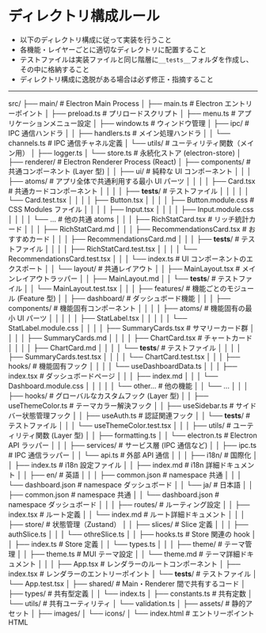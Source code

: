 # ディレクトリ構成ルール

- 以下のディレクトリ構成に従って実装を行うこと
- 各機能・レイヤーごとに適切なディレクトリに配置すること
- テストファイルは実装ファイルと同じ階層に`__tests__`フォルダを作成し、その中に格納すること
- ディレクトリ構成に逸脱がある場合は必ず修正・指摘すること

---

src/
├── main/ # Electron Main Process
│ ├── main.ts # Electron エントリーポイント
│ ├── preload.ts # プリロードスクリプト
│ ├── menu.ts # アプリケーションメニュー設定
│ ├── window.ts # ウィンドウ管理
│ ├── ipc/ # IPC 通信ハンドラ
│ │ ├── handlers.ts # メイン処理ハンドラ
│ │ └── channels.ts # IPC 通信チャネル定義
│ └── utils/ # ユーティリティ関数（メイン用）
│ ├── logger.ts
│ └── store.ts # 永続化ストア (electron-store)
│
├── renderer/ # Electron Renderer Process (React)
│ ├── components/ # 共通コンポーネント (Layer 型)
│ │ ├── ui/ # 純粋な UI コンポーネント
│ │ │ ├── atoms/ # アプリ全体で共通利用する最小 UI パーツ
│ │ │ │ ├── Card.tsx # 共通カードコンポーネント
│ │ │ │ ├── **tests**/ # テストファイル
│ │ │ │ │ └── Card.test.tsx
│ │ │ │ ├── Button.tsx
│ │ │ │ ├── Button.module.css # CSS Modules ファイル
│ │ │ │ ├── Input.tsx
│ │ │ │ ├── Input.module.css
│ │ │ │ └── ... # 他の共通 atoms
│ │ │ ├── RichStatCard.tsx # リッチ統計カード
│ │ │ ├── RichStatCard.md
│ │ │ ├── RecommendationsCard.tsx # おすすめカード
│ │ │ ├── RecommendationsCard.md
│ │ │ ├── **tests**/ # テストファイル
│ │ │ │ ├── RichStatCard.test.tsx
│ │ │ │ └── RecommendationsCard.test.tsx
│ │ │ └── index.ts # UI コンポーネントのエクスポート
│ │ └── layout/ # 共通レイアウト
│ │ ├── MainLayout.tsx # メインレイアウトラッパー
│ │ ├── MainLayout.md
│ │ └── **tests**/ # テストファイル
│ │ └── MainLayout.test.tsx
│ │
│ ├── features/ # 機能ごとのモジュール (Feature 型)
│ │ ├── dashboard/ # ダッシュボード機能
│ │ │ ├── components/ # 機能固有コンポーネント
│ │ │ │ ├── atoms/ # 機能固有の最小 UI パーツ
│ │ │ │ │ ├── StatLabel.tsx
│ │ │ │ │ └── StatLabel.module.css
│ │ │ │ ├── SummaryCards.tsx # サマリーカード群
│ │ │ │ ├── SummaryCards.md
│ │ │ │ ├── ChartCard.tsx # チャートカード
│ │ │ │ ├── ChartCard.md
│ │ │ │ └── **tests**/ # テストファイル
│ │ │ │ ├── SummaryCards.test.tsx
│ │ │ │ └── ChartCard.test.tsx
│ │ │ ├── hooks/ # 機能固有フック
│ │ │ │ └── useDashboardData.ts
│ │ │ ├── index.tsx # ダッシュボードページ
│ │ │ ├── index.md
│ │ │ └── Dashboard.module.css
│ │ │
│ │ └── other... # 他の機能
│ │ └── ...
│ │
│ ├── hooks/ # グローバルなカスタムフック (Layer 型)
│ │ ├── useThemeColor.ts # テーマカラー解決フック
│ │ ├── useSidebar.ts # サイドバー状態管理フック
│ │ ├── useAuth.ts # 認証関連フック
│ │ └── **tests**/ # テストファイル
│ │ │ └── useThemeColor.test.tsx
│ │
│ ├── utils/ # ユーティリティ関数 (Layer 型)
│ │ ├── formatting.ts
│ │ └── electron.ts # Electron API ラッパー
│ │
│ ├── services/ # サービス層 (IPC 通信など)
│ │ ├── ipc.ts # IPC 通信ラッパー
│ │ └── api.ts # 外部 API 通信
│ │
│ ├── i18n/ # 国際化
│ │ ├── index.ts # i18n 設定ファイル
│ │ ├── index.md # i18n 詳細ドキュメント
│ │ ├── en/ # 英語
│ │ │ ├── common.json # namespace 共通
│ │ │ └── dashboard.json # namespace ダッシュボード
│ │ └── ja/ # 日本語
│ │ ├── common.json # namespace 共通
│ │ └── dashboard.json # namespace ダッシュボード
│ │
│ ├── routes/ # ルーティング設定
│ │ ├── index.tsx # ルート定義
│ │ └── index.md # ルート詳細ドキュメント
│ │
│ ├── store/ # 状態管理（Zustand）
│ │ ├── slices/ # Slice 定義
│ │ │ ├── authSlice.ts
│ │ │ └── othreSlice.ts
│ │ ├── hooks.ts # Store 関連の hook
│ │ ├── index.ts # Store 定義
│ │ └── types.ts
│ │
│ ├── theme/ # テーマ管理
│ │ ├── theme.ts # MUI テーマ設定
│ │ └── theme.md # テーマ詳細ドキュメント
│ │
│ ├── App.tsx # レンダラーのルートコンポーネント
│ ├── index.tsx # レンダラーのエントリーポイント
│ └── **tests**/ # テストファイル
│ └── App.test.tsx
│
├── shared/ # Main・Renderer 間で共有するコード
│ ├── types/ # 共有型定義
│ │ └── index.ts
│ ├── constants.ts # 共有定数
│ └── utils/ # 共有ユーティリティ
│ └── validation.ts
│
├── assets/ # 静的アセット
│ ├── images/
│ └── icons/
│
└── index.html # エントリーポイント HTML
